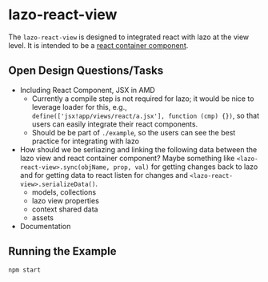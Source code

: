 # lazo-react-view
The `lazo-react-view` is designed to integrated react with lazo at the view level. It is intended to be
a [react container component](https://medium.com/@learnreact/container-components-c0e67432e005).

## Open Design Questions/Tasks

* Including React Component, JSX in AMD
    * Currently a compile step is not required for lazo; it would be nice to leverage loader
      for this, e.g., `define(['jsx!app/views/react/a.jsx'], function (cmp) {})`, so that users
      can easily integrate their react components.
    * Should be be part of `./example`, so the users can see the best practice for integrating with lazo
* How should we be serliazing and linking the following data between the lazo view and
  react container component? Maybe something like `<lazo-react-view>.sync(objName, prop, val)`
  for getting changes back to lazo and for getting data to react listen for changes and
  `<lazo-react-view>.serializeData()`.
    * models, collections
    * lazo view properties
    * context shared data
    * assets
* Documentation

## Running the Example

`npm start`